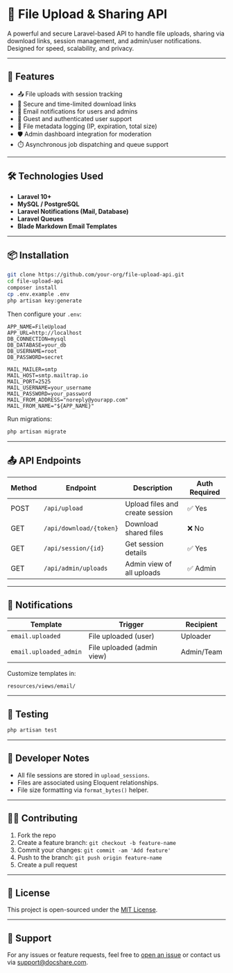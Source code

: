 # 📁 File Upload & Sharing API

A powerful and secure Laravel-based API to handle file uploads, sharing via download links, session management, and admin/user notifications. Designed for speed, scalability, and privacy.

---

## 🚀 Features

- 📤 File uploads with session tracking  
- 🔐 Secure and time-limited download links  
- 📩 Email notifications for users and admins  
- 👥 Guest and authenticated user support  
- 🧾 File metadata logging (IP, expiration, total size)  
- 🛡️ Admin dashboard integration for moderation  
- ⏱️ Asynchronous job dispatching and queue support  

---

## 🛠️ Technologies Used

- **Laravel 10+**
- **MySQL / PostgreSQL**
- **Laravel Notifications (Mail, Database)**
- **Laravel Queues**
- **Blade Markdown Email Templates**

---

## 📦 Installation

```bash
git clone https://github.com/your-org/file-upload-api.git
cd file-upload-api
composer install
cp .env.example .env
php artisan key:generate
```

Then configure your `.env`:

```dotenv
APP_NAME=FileUpload
APP_URL=http://localhost
DB_CONNECTION=mysql
DB_DATABASE=your_db
DB_USERNAME=root
DB_PASSWORD=secret

MAIL_MAILER=smtp
MAIL_HOST=smtp.mailtrap.io
MAIL_PORT=2525
MAIL_USERNAME=your_username
MAIL_PASSWORD=your_password
MAIL_FROM_ADDRESS="noreply@yourapp.com"
MAIL_FROM_NAME="${APP_NAME}"
```

Run migrations:

```bash
php artisan migrate
```

---

## 📤 API Endpoints

| Method | Endpoint                     | Description                        | Auth Required |
|--------|------------------------------|------------------------------------|----------------|
| POST   | `/api/upload`                | Upload files and create session    | ✅ Yes         |
| GET    | `/api/download/{token}`      | Download shared files              | ❌ No          |
| GET    | `/api/session/{id}`          | Get session details                | ✅ Yes         |
| GET    | `/api/admin/uploads`         | Admin view of all uploads          | ✅ Admin       |

---

## 📧 Notifications

| Template              | Trigger                    | Recipient     |
|-----------------------|----------------------------|---------------|
| `email.uploaded`      | File uploaded (user)       | Uploader      |
| `email.uploaded_admin`| File uploaded (admin view) | Admin/Team    |

Customize templates in:
```
resources/views/email/
```

---

## 🧪 Testing

```bash
php artisan test
```

---

## 🧰 Developer Notes

- All file sessions are stored in `upload_sessions`.
- Files are associated using Eloquent relationships.
- File size formatting via `format_bytes()` helper.

---

## 👨‍💻 Contributing

1. Fork the repo  
2. Create a feature branch: `git checkout -b feature-name`  
3. Commit your changes: `git commit -am 'Add feature'`  
4. Push to the branch: `git push origin feature-name`  
5. Create a pull request  

---

## 📄 License

This project is open-sourced under the [MIT License](LICENSE).

---

## 🤝 Support

For any issues or feature requests, feel free to [open an issue](https://github.com/your-org/file-upload-api/issues) or contact us via [support@docshare.com](mailto:support@docshare.com).
